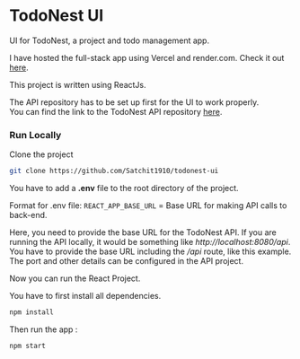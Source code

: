 
# TodoNest UI

UI for TodoNest, a project and todo management app.

I have hosted the full-stack app using Vercel and render.com. Check it out [here](https://todonest-v1.vercel.app/).

This project is written using ReactJs. 

The API repository has to be set up first for the UI to work properly. <br>You can find the link to the TodoNest API repository [here](https://github.com/Satchit1910/todonest-api).


### Run Locally

Clone the project

```bash
git clone https://github.com/Satchit1910/todonest-ui
```

You have to add a **.env** file to the root directory of the project.

Format for .env file:
`REACT_APP_BASE_URL` = Base URL for making API calls to back-end.

Here, you need to provide the base URL for the TodoNest API.
If you are running the API locally, it would be something like *http://localhost:8080/api*. You have to provide the base URL including the */api* route, like this example. The port and other details can be configured in the API project.

Now you can run the React Project.

You have to first install all dependencies.
```bash
npm install
```

Then run the app :
```bash
npm start
```



